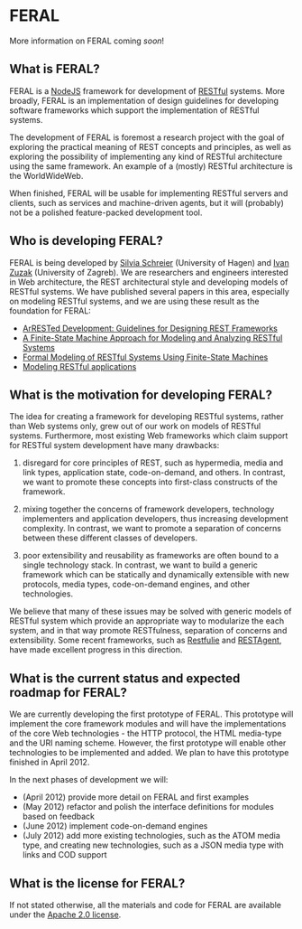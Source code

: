 FERAL
=====

More information on FERAL coming _soon_!

## What is FERAL?

FERAL is a [NodeJS](http://nodejs.org/) framework for development of [RESTful](http://en.wikipedia.org/wiki/Representational_state_transfer) systems.
More broadly, FERAL is an implementation of design guidelines for developing software frameworks which support the implementation of RESTful systems.

The development of FERAL is foremost a research project with the goal of exploring the practical meaning of REST concepts and principles, as well as exploring the possibility of implementing any kind of RESTful architecture using the same framework.
An example of a (mostly) RESTful architecture is the WorldWideWeb.

When finished, FERAL will be usable for implementing RESTful servers and clients, such as services and machine-driven agents, but it will (probably) not be a polished feature-packed development tool.

## Who is developing FERAL?

FERAL is being developed by [Silvia Schreier](http://www.fernuni-hagen.de/dvt/en/team/silvia.schreier.shtml) (University of Hagen) and [Ivan Zuzak](http://ivanzuzak.info) (University of Zagreb).
We are researchers and engineers interested in Web architecture, the REST architectural style and developing models of RESTful systems.
We have published several papers in this area, especially on modeling RESTful systems, and we are using these result as the foundation for FERAL:

* [ArRESTed Development: Guidelines for Designing REST Frameworks](http://www.computer.org/portal/web/csdl/doi/10.1109/MIC.2012.60)
* [A Finite-State Machine Approach for Modeling and Analyzing RESTful Systems](http://www.rintonpress.com/journals/jwe/abstractsJWE10-4.html)
* [Formal Modeling of RESTful Systems Using Finite-State Machines](http://www.springerlink.com/content/j233175h2q3h7631/)
* [Modeling RESTful applications](http://dl.acm.org/citation.cfm?doid=1967428.1967434)

## What is the motivation for developing FERAL?

The idea for creating a framework for developing RESTful systems, rather than Web systems only, grew out of our work on models of RESTful systems.
Furthermore, most existing Web frameworks which claim support for RESTful system development have many drawbacks:

1. disregard for core principles of REST, such as hypermedia, media and link types, application state, code-on-demand, and others.
In contrast, we want to promote these concepts into first-class constructs of the framework.

2. mixing together the concerns of framework developers, technology implementers and application developers, thus increasing development complexity.
In contrast, we want to promote a separation of concerns between these different classes of developers.

3. poor extensibility and reusability as frameworks are often bound to a single technology stack.
In contrast, we want to build a generic framework which can be statically and dynamically extensible with new protocols, media types, code-on-demand engines, and other technologies.

We believe that many of these issues may be solved with generic models of RESTful system which provide an appropriate way to modularize the each system, and in that way promote RESTfulness, separation of concerns and extensibility.
Some recent frameworks, such as [Restfulie](http://restfulie.caelum.com.br/) and [RESTAgent](http://restagent.codeplex.com/), have made excellent progress in this direction.

## What is the current status and expected roadmap for FERAL?

We are currently developing the first prototype of FERAL.
This prototype will implement the core framework modules and will have the implementations of the core Web technologies - the HTTP protocol, the HTML media-type and the URI naming scheme.
However, the first prototype will enable other technologies to be implemented and added.
We plan to have this prototype finished in April 2012.

In the next phases of development we will:

* (April 2012) provide more detail on FERAL and first examples
* (May 2012) refactor and polish the interface definitions for modules based on feedback
* (June 2012) implement code-on-demand engines
* (July 2012) add more existing technologies, such as the ATOM media type, and creating new technologies, such as a JSON media type with links and COD support 

## What is the license for FERAL?

If not stated otherwise, all the materials and code for FERAL are available under the [Apache 2.0 license](http://www.apache.org/licenses/LICENSE-2.0.html).
